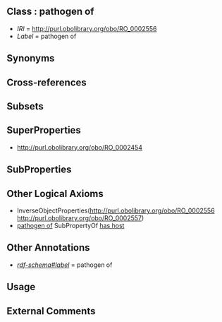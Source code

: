 
## Class : pathogen of

 * *IRI* = http://purl.obolibrary.org/obo/RO_0002556
 * *Label* = pathogen of

## Synonyms


## Cross-references


## Subsets


## SuperProperties

 * <http://purl.obolibrary.org/obo/RO_0002454>

## SubProperties


## Other Logical Axioms

 * InverseObjectProperties(<http://purl.obolibrary.org/obo/RO_0002556> <http://purl.obolibrary.org/obo/RO_0002557>)
 * [pathogen of](../../RO/56/RO_0002556.md) SubPropertyOf [has host](../../RO/54/RO_0002454.md)

## Other Annotations

 * *[rdf-schema#label](../../el/rdf-schema#label.md)* = pathogen of

## Usage


## External Comments

